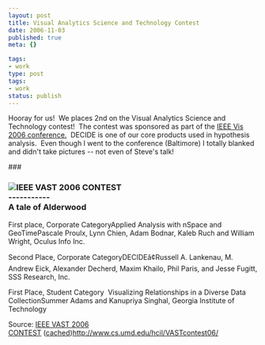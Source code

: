 ```yaml
---
layout: post
title: Visual Analytics Science and Technology Contest
date: 2006-11-03
published: true
meta: {}

tags:
- work
type: post
tags:
- work
status: publish
---
```



Hooray for us!  We places 2nd on the Visual Analytics Science and Technology contest!  The contest was sponsored as part of the [IEEE Vis 2006 conference.](http://vis.computer.org/vis2006/index.html)  DECIDE is one of our core products used in hypothesis analysis.  Even though I went to the conference (Baltimore) I totally blanked and didn't take pictures -- not even of Steve's talk!

 <!-- blockquote  --> ###

 ### [![](http://blog.andyeick.com/content/binary/WindowsLiveWriter/VisualAnalyticsScienceandTechnology_123F1/IEEE_Logo_thumb5.png)](http://blog.andyeick.com/content/binary/WindowsLiveWriter/VisualAnalyticsScienceandTechnology_123F1/IEEE_Logo7.png)IEEE VAST 2006 CONTEST<br />-----------<br />A tale of Alderwood



First place, Corporate CategoryApplied Analysis with nSpace and GeoTimePascale Proulx, Lynn Chien, Adam Bodnar, Kaleb Ruch and William Wright, Oculus Info Inc.



Second Place, Corporate CategoryDECIDEâ¢Russell A. Lankenau, M. Andrew Eick, Alexander Decherd, Maxim Khailo, Phil Paris, and Jesse Fugitt, SSS Research, Inc.







First Place, Student Category  Visualizing Relationships in a Diverse Data CollectionSummer Adams and Kanupriya Singhal, Georgia Institute of Technology

<!-- endblockquote  -->

Source: [IEEE VAST 2006 CONTEST](http://www.cs.umd.edu/hcil/VASTcontest06/) ([cached](http://www.andyeick.com/_blogMedia/2006_IEEE.mht))<http://www.cs.umd.edu/hcil/VASTcontest06/>

